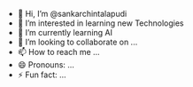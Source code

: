 - 👋 Hi, I’m @sankarchintalapudi
- 👀 I’m interested in learning new Technologies
- 🌱 I’m currently learning AI
- 💞️ I’m looking to collaborate on ...
- 📫 How to reach me ...
- 😄 Pronouns: ...
- ⚡ Fun fact: ...

<!---
sankarchintal/sankarchintal is a ✨ special ✨ repository because its `README.md` (this file) appears on your GitHub profile.
You can click the Preview link to take a look at your changes.
--->
